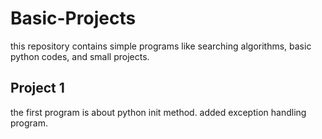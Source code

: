 # Basic-Projects
this repository contains simple programs like searching algorithms, basic python codes, and small projects.

## Project 1

the first program is about python init method.
added exception handling program.
